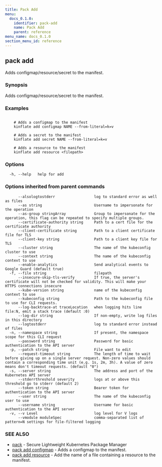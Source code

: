 ```yaml
---
title: Pack Add
menu:
  docs_0.1.0:
    identifier: pack-add
    name: Pack Add
    parent: reference
menu_name: docs_0.1.0
section_menu_id: reference
---
```

## pack add

Adds configmap/resource/secret to the manifest.

### Synopsis

Adds configmap/resource/secret to the manifest.

### Examples

```

	# Adds a configmap to the manifest
	kinflate add configmap NAME --from-literal=k=v

	# Adds a secret to the manifest
	kinflate add secret NAME --from-literal=k=v

	# Adds a resource to the manifest
	kinflate add resource <filepath>

```

### Options

```
  -h, --help   help for add
```

### Options inherited from parent commands

```
      --alsologtostderr                  log to standard error as well as files
      --as string                        Username to impersonate for the operation
      --as-group stringArray             Group to impersonate for the operation, this flag can be repeated to specify multiple groups.
      --certificate-authority string     Path to a cert file for the certificate authority
      --client-certificate string        Path to a client certificate file for TLS
      --client-key string                Path to a client key file for TLS
      --cluster string                   The name of the kubeconfig cluster to use
      --context string                   The name of the kubeconfig context to use
      --enable-analytics                 Send analytical events to Google Guard (default true)
  -f, --file string                      filepath
      --insecure-skip-tls-verify         If true, the server's certificate will not be checked for validity. This will make your HTTPS connections insecure
      --kube-version string              name of the kubeconfig context to use
      --kubeconfig string                Path to the kubeconfig file to use for CLI requests.
      --log-backtrace-at traceLocation   when logging hits line file:N, emit a stack trace (default :0)
      --log-dir string                   If non-empty, write log files in this directory
      --logtostderr                      log to standard error instead of files
  -n, --namespace string                 If present, the namespace scope for this CLI request
      --password string                  Password for basic authentication to the API server
  -p, --patch string                     File want to edit
      --request-timeout string           The length of time to wait before giving up on a single server request. Non-zero values should contain a corresponding time unit (e.g. 1s, 2m, 3h). A value of zero means don't timeout requests. (default "0")
  -s, --server string                    The address and port of the Kubernetes API server
      --stderrthreshold severity         logs at or above this threshold go to stderr (default 2)
      --token string                     Bearer token for authentication to the API server
      --user string                      The name of the kubeconfig user to use
      --username string                  Username for basic authentication to the API server
  -v, --v Level                          log level for V logs
      --vmodule moduleSpec               comma-separated list of pattern=N settings for file-filtered logging
```

### SEE ALSO

* [pack](/docs/reference/pack.md)	 - Secure Lightweight Kubernetes Package Manager
* [pack add configmap](/docs/reference/pack_add_configmap.md)	 - Adds a configmap to the manifest.
* [pack add resource](/docs/reference/pack_add_resource.md)	 - Add the name of a file containing a resource to the manifest.

